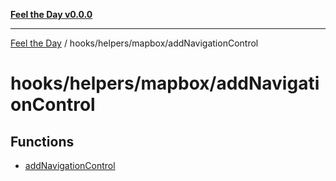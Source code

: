 [**Feel the Day v0.0.0**](../../../../README.md)

***

[Feel the Day](../../../../README.md) / hooks/helpers/mapbox/addNavigationControl

# hooks/helpers/mapbox/addNavigationControl

## Functions

- [addNavigationControl](functions/addNavigationControl.md)
